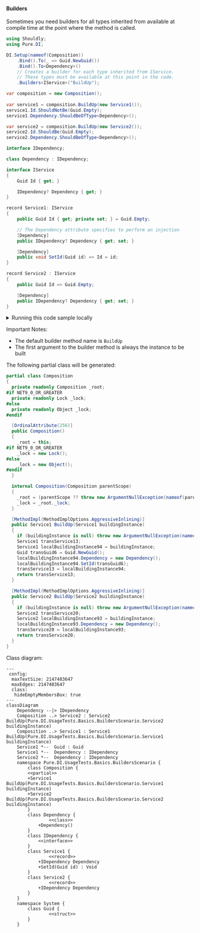 #### Builders

Sometimes you need builders for all types inherited from <see cref=“T”/> available at compile time at the point where the method is called.


```c#
using Shouldly;
using Pure.DI;

DI.Setup(nameof(Composition))
    .Bind().To(_ => Guid.NewGuid())
    .Bind().To<Dependency>()
    // Creates a builder for each type inherited from IService.
    // These types must be available at this point in the code.
    .Builders<IService>("BuildUp");

var composition = new Composition();
        
var service1 = composition.BuildUp(new Service1());
service1.Id.ShouldNotBe(Guid.Empty);
service1.Dependency.ShouldBeOfType<Dependency>();

var service2 = composition.BuildUp(new Service2());
service2.Id.ShouldBe(Guid.Empty);
service2.Dependency.ShouldBeOfType<Dependency>();

interface IDependency;

class Dependency : IDependency;

interface IService
{
    Guid Id { get; }

    IDependency? Dependency { get; }
}

record Service1: IService
{
    public Guid Id { get; private set; } = Guid.Empty;

    // The Dependency attribute specifies to perform an injection
    [Dependency]
    public IDependency? Dependency { get; set; }

    [Dependency]
    public void SetId(Guid id) => Id = id;
}

record Service2 : IService
{
    public Guid Id => Guid.Empty;

    [Dependency]
    public IDependency? Dependency { get; set; }
}
```

<details>
<summary>Running this code sample locally</summary>

- Make sure you have the [.NET SDK 9.0](https://dotnet.microsoft.com/en-us/download/dotnet/9.0) or later is installed
```bash
dotnet --list-sdk
```
- Create a net9.0 (or later) console application
```bash
dotnet new console -n Sample
```
- Add references to NuGet packages
  - [Pure.DI](https://www.nuget.org/packages/Pure.DI)
  - [Shouldly](https://www.nuget.org/packages/Shouldly)
```bash
dotnet add package Pure.DI
dotnet add package Shouldly
```
- Copy the example code into the _Program.cs_ file

You are ready to run the example 🚀
```bash
dotnet run
```

</details>

Important Notes:
- The default builder method name is `BuildUp`
- The first argument to the builder method is always the instance to be built

The following partial class will be generated:

```c#
partial class Composition
{
  private readonly Composition _root;
#if NET9_0_OR_GREATER
  private readonly Lock _lock;
#else
  private readonly Object _lock;
#endif

  [OrdinalAttribute(256)]
  public Composition()
  {
    _root = this;
#if NET9_0_OR_GREATER
    _lock = new Lock();
#else
    _lock = new Object();
#endif
  }

  internal Composition(Composition parentScope)
  {
    _root = (parentScope ?? throw new ArgumentNullException(nameof(parentScope)))._root;
    _lock = _root._lock;
  }

  [MethodImpl(MethodImplOptions.AggressiveInlining)]
  public Service1 BuildUp(Service1 buildingInstance)
  {
    if (buildingInstance is null) throw new ArgumentNullException(nameof(buildingInstance));
    Service1 transService13;
    Service1 localBuildingInstance94 = buildingInstance;
    Guid transGuid6 = Guid.NewGuid();
    localBuildingInstance94.Dependency = new Dependency();
    localBuildingInstance94.SetId(transGuid6);
    transService13 = localBuildingInstance94;
    return transService13;
  }

  [MethodImpl(MethodImplOptions.AggressiveInlining)]
  public Service2 BuildUp(Service2 buildingInstance)
  {
    if (buildingInstance is null) throw new ArgumentNullException(nameof(buildingInstance));
    Service2 transService20;
    Service2 localBuildingInstance93 = buildingInstance;
    localBuildingInstance93.Dependency = new Dependency();
    transService20 = localBuildingInstance93;
    return transService20;
  }
}
```

Class diagram:

```mermaid
---
 config:
  maxTextSize: 2147483647
  maxEdges: 2147483647
  class:
   hideEmptyMembersBox: true
---
classDiagram
	Dependency --|> IDependency
	Composition ..> Service2 : Service2 BuildUp(Pure.DI.UsageTests.Basics.BuildersScenario.Service2 buildingInstance)
	Composition ..> Service1 : Service1 BuildUp(Pure.DI.UsageTests.Basics.BuildersScenario.Service1 buildingInstance)
	Service1 *--  Guid : Guid
	Service1 *--  Dependency : IDependency
	Service2 *--  Dependency : IDependency
	namespace Pure.DI.UsageTests.Basics.BuildersScenario {
		class Composition {
		<<partial>>
		+Service1 BuildUp(Pure.DI.UsageTests.Basics.BuildersScenario.Service1 buildingInstance)
		+Service2 BuildUp(Pure.DI.UsageTests.Basics.BuildersScenario.Service2 buildingInstance)
		}
		class Dependency {
				<<class>>
			+Dependency()
		}
		class IDependency {
			<<interface>>
		}
		class Service1 {
				<<record>>
			+IDependency Dependency
			+SetId(Guid id) : Void
		}
		class Service2 {
				<<record>>
			+IDependency Dependency
		}
	}
	namespace System {
		class Guid {
				<<struct>>
		}
	}
```

